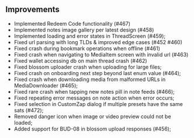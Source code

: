 ## Improvements
- Implemented Redeem Code functionality (#467)
- Implemented notes image gallery per latest design (#458)
- Implemented loading and error states in ThreadScreen (#459);
- Fixed url parsing with long TLDs & improved edge cases  (#452 #460)
- Fixed crash during bookmark operations when offline (#461)
- Fixed crash when navigating to MediaItem screen with invalid url (#463)
- Fixed wallet accessing db on main thread crash (#462)
- Fixed blossom uploader crash when uploading for large files;
- Fixed crash on onboarding next step beyond last enum value (#464);
- Fixed crash when downloading media from malformed URLs in MediaDownloader (#465);
- Fixed rare crash when tapping new notes pill in note feeds (#466);
- Fixed repeating error messages on note action when error occurs;
- Fixed selection in CustomZap dialog if multiple presets have the same sats (#472);
- Removed danger icon when image or video preview could not be loaded;
- Added support for BUD-08 in blossom upload responses (#456);